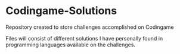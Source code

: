 # Codingame-Solutions
Repository created to store challenges accomplished on Codingame

Files will consist of different solutions I have personally found in programming languages available on the challenges.
